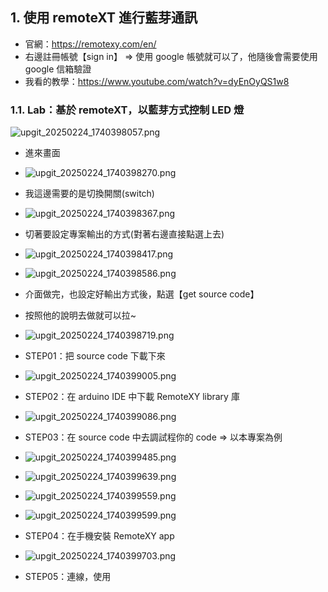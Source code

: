 ## 1. 使用 remoteXT 進行藍芽通訊

-   官網：https://remotexy.com/en/
-   右邊註冊帳號【sign in】 => 使用 google 帳號就可以了，他隨後會需要使用 google 信箱驗證
-   我看的教學：https://www.youtube.com/watch?v=dyEnOyQS1w8

### 1.1. Lab：基於 remoteXT，以藍芽方式控制 LED 燈

![upgit_20250224_1740398057.png](https://raw.githubusercontent.com/kcwc1029/obsidian-upgit-image/main/2025/02/upgit_20250224_1740398057.png)

-   進來畫面
-   ![upgit_20250224_1740398270.png](https://raw.githubusercontent.com/kcwc1029/obsidian-upgit-image/main/2025/02/upgit_20250224_1740398270.png)
-   我這邊需要的是切換開關(switch)
-   ![upgit_20250224_1740398367.png](https://raw.githubusercontent.com/kcwc1029/obsidian-upgit-image/main/2025/02/upgit_20250224_1740398367.png)
-   切著要設定專案輸出的方式(對著右邊直接點選上去)
-   ![upgit_20250224_1740398417.png](https://raw.githubusercontent.com/kcwc1029/obsidian-upgit-image/main/2025/02/upgit_20250224_1740398417.png)
-   ![upgit_20250224_1740398586.png](https://raw.githubusercontent.com/kcwc1029/obsidian-upgit-image/main/2025/02/upgit_20250224_1740398586.png)
-   介面做完，也設定好輸出方式後，點選【get source code】
-   按照他的說明去做就可以拉~

-   ![upgit_20250224_1740398719.png](https://raw.githubusercontent.com/kcwc1029/obsidian-upgit-image/main/2025/02/upgit_20250224_1740398719.png)
-   STEP01：把 source code 下載下來
-   ![upgit_20250224_1740399005.png](https://raw.githubusercontent.com/kcwc1029/obsidian-upgit-image/main/2025/02/upgit_20250224_1740399005.png)
-   STEP02：在 arduino IDE 中下載 RemoteXY library 庫
-   ![upgit_20250224_1740399086.png](https://raw.githubusercontent.com/kcwc1029/obsidian-upgit-image/main/2025/02/upgit_20250224_1740399086.png)
-   STEP03：在 source code 中去調試程你的 code => 以本專案為例
-   ![upgit_20250224_1740399485.png](https://raw.githubusercontent.com/kcwc1029/obsidian-upgit-image/main/2025/02/upgit_20250224_1740399485.png)
-   ![upgit_20250224_1740399639.png](https://raw.githubusercontent.com/kcwc1029/obsidian-upgit-image/main/2025/02/upgit_20250224_1740399639.png)
-   ![upgit_20250224_1740399559.png](https://raw.githubusercontent.com/kcwc1029/obsidian-upgit-image/main/2025/02/upgit_20250224_1740399559.png)
-   ![upgit_20250224_1740399599.png](https://raw.githubusercontent.com/kcwc1029/obsidian-upgit-image/main/2025/02/upgit_20250224_1740399599.png)
-   STEP04：在手機安裝 RemoteXY app
-   ![upgit_20250224_1740399703.png](https://raw.githubusercontent.com/kcwc1029/obsidian-upgit-image/main/2025/02/upgit_20250224_1740399703.png)
-   STEP05：連線，使用
